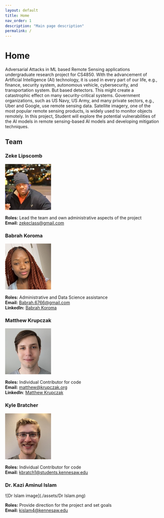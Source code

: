 ```yaml
---
layout: default
title: Home
nav_order: 1
description: "Main page description"
permalink: /
---
```


# Home

Adversarial Attacks in ML based Remote Sensing applications undergraduate research project for CS4850. With the advancement of Artificial Intelligence (AI) technology, it is used in every part of our life, e.g., finance, security system, autonomous vehicle, cybersecurity, and transportation system. But based detectors. This might create a catastrophic effect on many security-critical systems. Government organizations, such as US Navy, US Army, and many private sectors, e.g., Uber and Google, use remote sensing data. Satellite imagery, one of the most popular remote sensing products, is widely used to monitor objects remotely. In this project, Student will explore the potential vulnerabilities of the AI models in remote sensing-based AI models and developing
mitigation techniques.

## Team

### Zeke Lipscomb

![Zeke image](./assets/Zeke.jpg)

**Roles:** Lead the team and own administrative aspects of the project<br>
**Email:** [zekeclass@gmail.com](mailto:zekeclass@gmail.com)

### Babrah Koroma

![Babrah image](./assets/Babrah.jpg)

**Roles:** Administrative and Data Science assistance<br>
**Email:** [Babrah.6766@gmail.com](mailto:Babrah.6766@gmail.com)<br>
**LinkedIn:** [Babrah Koroma](https://www.linkedin.com/in/babrahkoroma/)

### Matthew Krupczak

![Matthew image](./assets/Matthew.jpg)

**Roles:** Individual Contributor for code<br>
**Email:** [matthew@krupczak.org](mailto:matthew@krupczak.org)<br>
**LinkedIn**: [Matthew Krupczak](https://www.linkedin.com/in/matthew-krupczak/)

### Kyle Bratcher

![Kyle image](./assets/Kyle.jpg)

**Roles:** Individual Contributor for code<br>
**Email:** [kbratch1@students.kennesaw.edu](mailto:kbratch1@students.kennesaw.edu)

### Dr. Kazi Aminul Islam

![Dr Islam image](./assets/Dr Islam.png)

**Roles:** Provide direction for the project and set goals<br>
**Email:** [kislam4@kennesaw.edu](mailto:kislam4@kennesaw.edu)
